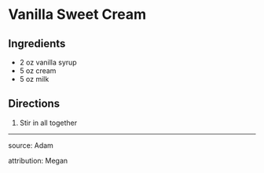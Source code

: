 # Vanilla Sweet Cream

## Ingredients

- 2 oz vanilla syrup
- 5 oz cream
- 5 oz milk

## Directions

1. Stir in all together

---

source: Adam

attribution: Megan